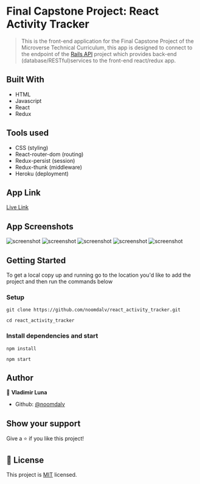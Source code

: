 # Final Capstone Project: React Activity Tracker

> This is the front-end application for the Final Capstone Project of the Microverse Technical Curriculum, this app is designed to connect to the endpoint of the [Rails API](https://github.com/noomdalv/rails_api) project which provides back-end (database/RESTful)services to the front-end react/redux app.

## Built With

- HTML
- Javascript
- React
- Redux

## Tools used

- CSS (styling)
- React-router-dom (routing)
- Redux-persist (session)
- Redux-thunk (middleware)
- Heroku (deployment)


## App Link

[Live Link](https://reactactivitytracker.herokuapp.com/)

## App Screenshots
![screenshot](./src/utils/screenshots/activitytracker_signup.png)
![screenshot](./src/utils/screenshots/activitytracker_login.png)
![screenshot](./src/utils/screenshots/activitytracker_dashboard.png)
![screenshot](./src/utils/screenshots/activitytracker_history.png)
![screenshot](./src/utils/screenshots/activitytracker_stats.png)

## Getting Started

To get a local copy up and running go to the location you'd like to add the project and then run the commands below

### Setup

```console
git clone https://github.com/noomdalv/react_activity_tracker.git
```

```console
cd react_activity_tracker
```

### Install dependencies and start

```console
npm install
```

```console
npm start
```

## Author

👤 **Vladimir Luna**

- Github: [@noomdalv](https://github.com/noomdalv)

## Show your support

Give a ⭐️ if you like this project!


## 📝 License

This project is [MIT](https://opensource.org/licenses/MIT) licensed.
​
